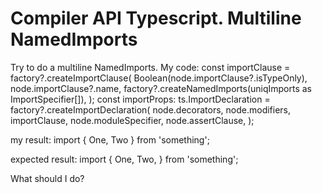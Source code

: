 
# Compiler API Typescript. Multiline NamedImports

Try to do a multiline NamedImports.
My code:
const importClause = factory?.createImportClause(
    Boolean(node.importClause?.isTypeOnly),
    node.importClause?.name,
    factory?.createNamedImports(uniqImports as ImportSpecifier[]),
);
const importProps: ts.ImportDeclaration = factory?.createImportDeclaration(
    node.decorators,
    node.modifiers,
    importClause,
    node.moduleSpecifier,
    node.assertClause,
);

my result:
import { One, Two } from 'something';

expected result:
import {
    One,
    Two,
} from 'something';

What should I do?

        
